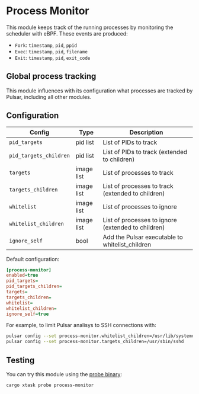 # Process Monitor

This module keeps track of the running processes by monitoring the scheduler
with eBPF. These events are produced:

- `Fork`: `timestamp`, `pid`, `ppid`
- `Exec`: `timestamp`, `pid`, `filename`
- `Exit`: `timestamp`, `pid`, `exit_code`

## Global process tracking

This module influences with its configuration what processes are tracked by Pulsar, including
all other modules.

## Configuration

|Config|Type|Description|
|------|----|-----------|
|`pid_targets`|pid list|List of PIDs to track|
|`pid_targets_children`|pid list|List of PIDs to track (extended to children)|
|`targets`|image list|List of processes to track|
|`targets_children`|image list|List of processes to track (extended to children)|
|`whitelist`|image list|List of processes to ignore|
|`whitelist_children`|image list|List of processes to ignore (extended to children)|
|`ignore_self`|bool|Add the Pulsar executable to whitelist_children|

Default configuration:

```ini
[process-monitor]
enabled=true
pid_targets=
pid_targets_children=
targets=
targets_children=
whitelist=
whitelist_children=
ignore_self=true
```

For example, to limit Pulsar analisys to SSH connections with:

```sh
pulsar config --set process-monitor.whitelist_children=/usr/lib/systemd/systemd
pulsar config --set process-monitor.targets_children=/usr/sbin/sshd
```

## Testing

You can try this module using the [probe binary](../../../src/bin/probe.rs):

```sh
cargo xtask probe process-monitor
```
